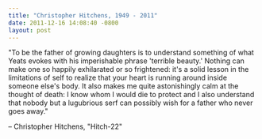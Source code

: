 ```yaml
--- 
title: "Christopher Hitchens, 1949 - 2011"
date: 2011-12-16 14:08:40 -0800
layout: post
---
```

"To be the father of growing daughters is to understand something of what Yeats evokes with his imperishable phrase 'terrible beauty.' Nothing can make one so happily exhilarated or so frightened: it's a solid lesson in the limitations of self to realize that your heart is running around inside someone else's body. It also makes me quite astonishingly calm at the thought of death: I know whom I would die to protect and I also understand that nobody but a lugubrious serf can possibly wish for a father who never goes away."

– Christopher Hitchens, "Hitch-22"